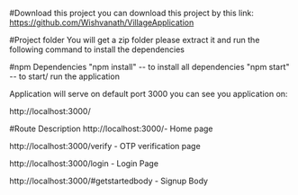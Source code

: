 #Download this project 
you can download this project by this link:
https://github.com/Wishvanath/VillageApplication

#Project folder
You will get a zip folder please extract it and run the following command 
to install the dependencies

#npm Dependencies
"npm install" -- to install all dependencies
"npm start" -- to start/ run the application

Application will serve on default port 3000
you can see you application on:

http://localhost:3000/

#Route Description
http://localhost:3000/- Home page

http://localhost:3000/verify - OTP verification page

http://localhost:3000/login - Login Page

http://localhost:3000/#getstartedbody - Signup Body

